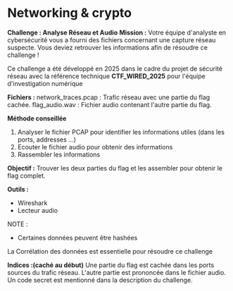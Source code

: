 # Networking & crypto
**Challenge : Analyse Réseau et Audio**
**Mission :**
Votre équipe d'analyste en cybersécurité vous a fourni des fichiers concernant une capture réseau suspecte.
Vous deviez retrouver les informations afin de résoudre ce challenge !

Ce challenge a été développé en 2025 dans le cadre du projet de sécurité réseau 
avec la référence technique **CTF_WIRED_2025** pour l'équipe d'investigation numérique

**Fichiers :**
network_traces.pcap : Trafic réseau avec une partie du flag cachée.
flag_audio.wav : Fichier audio contenant l'autre partie du flag.

**Méthode conseillée**
1. Analyser le fichier PCAP pour identifier les informations utiles (dans les ports, addresses ...)
2. Ecouter le fichier audio pour obtenir des informations
3. Rassembler les informations

**Objectif :**
Trouver les deux parties du flag et les assembler pour obtenir le flag complet.

**Outils :**
- Wireshark
- Lecteur audio

NOTE : 
- Certaines données peuvent être hashées 

La Corrélation des données est essentielle pour résoudre ce challenge

**Indices :(caché au début)**
Une partie du flag est cachée dans les ports sources du trafic réseau.
L'autre partie est prononcée dans le fichier audio.
Un code secret est mentionné dans la description du challenge.




   

